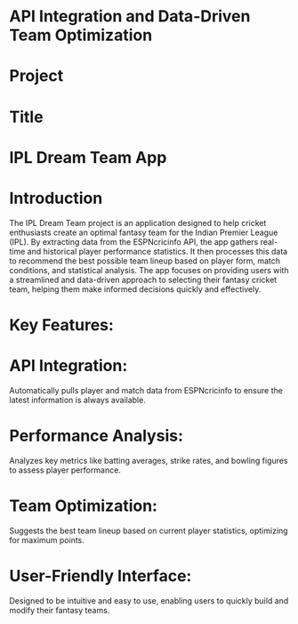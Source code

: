 # API Integration and Data-Driven Team Optimization
# Project 
# Title
# IPL Dream Team App

# Introduction
The IPL Dream Team project is an application designed to help cricket enthusiasts create an optimal fantasy team for the Indian Premier League (IPL). By extracting data from the ESPNcricinfo API, the app gathers real-time and historical player performance statistics. It then processes this data to recommend the best possible team lineup based on player form, match conditions, and statistical analysis. The app focuses on providing users with a streamlined and data-driven approach to selecting their fantasy cricket team, helping them make informed decisions quickly and effectively.

# Key Features:
# API Integration: 
Automatically pulls player and match data from ESPNcricinfo to ensure the latest information is always available.
# Performance Analysis: 
Analyzes key metrics like batting averages, strike rates, and bowling figures to assess player performance.
# Team Optimization: 
Suggests the best team lineup based on current player statistics, optimizing for maximum points.
# User-Friendly Interface: 
Designed to be intuitive and easy to use, enabling users to quickly build and modify their fantasy teams.
